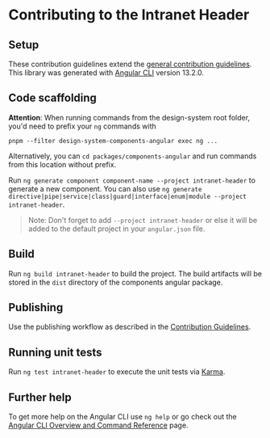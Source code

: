 # Contributing to the Intranet Header

## Setup

These contribution guidelines extend the [general contribution guidelines](../../../../CONTRIBUTING.md). This library was generated with [Angular CLI](https://github.com/angular/angular-cli) version 13.2.0.

## Code scaffolding

**Attention**: When running commands from the design-system root folder, you'd need to prefix your `ng` commands with

`pnpm --filter design-system-components-angular exec ng ...`

Alternatively, you can `cd packages/components-angular` and run commands from this location without prefix.

Run `ng generate component component-name --project intranet-header` to generate a new component. You can also use `ng generate directive|pipe|service|class|guard|interface|enum|module --project intranet-header`.

> Note: Don't forget to add `--project intranet-header` or else it will be added to the default project in your `angular.json` file.

## Build

Run `ng build intranet-header` to build the project. The build artifacts will be stored in the `dist` directory of the components angular package.

## Publishing

Use the publishing workflow as described in the [Contribution Guidelines](../../../../CONTRIBUTING.md).

## Running unit tests

Run `ng test intranet-header` to execute the unit tests via [Karma](https://karma-runner.github.io).

## Further help

To get more help on the Angular CLI use `ng help` or go check out the [Angular CLI Overview and Command Reference](https://angular.io/cli) page.
